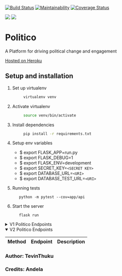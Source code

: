 [![Build Status](https://travis-ci.org/Tevinthuku/Politico.svg?branch=develop)](https://travis-ci.org/Tevinthuku/Politico)
[![Maintainability](https://api.codeclimate.com/v1/badges/65cb6a9e0fc4d16df8ce/maintainability)](https://codeclimate.com/github/Tevinthuku/Politico/maintainability)
[![Coverage Status](https://coveralls.io/repos/github/Tevinthuku/Politico/badge.svg?branch=develop)](https://coveralls.io/github/Tevinthuku/Politico?branch=develop)


![](https://img.shields.io/github/last-commit/Tevinthuku/Politico/develop.svg?style=for-the-badge)
![](https://img.shields.io/pypi/pyversions/flask.svg?style=for-the-badge)
# Politico

A Platform for driving political change and engagement

[Hosted on Heroku](https://tevpolitico.herokuapp.com/)

## Setup and installation

1. Set up virtualenv

   ```bash
        virtualenv venv
   ```

2. Activate virtualenv

   ```bash
        source venv/bin/activate
   ```

3. Install dependencies

   ```bash
        pip install -r requirements.txt
   ```

4. Setup env variables
    - $ export FLASK_APP=run.py
    - $ export FLASK_DEBUG=1
    - $ export FLASK_ENV=development
    - $ export SECRET_KEY=`<SECRET KEY>`
    - $ export DATABASE_URL=`<URI>`
    - $ export DATABASE_TEST_URL=`<URI>`


5. Running tests
      ```
         python -m pytest --cov=app/api
      ```
6. Start the server
      ```
         flask run
      ```

<details>
<summary>V1 Politico Endpoints</summary>


| Method   | Endpoint                             | Description                           |
| -------- | ------------------------------------ | ------------------------------------- |
| `GET`    | `/api/v1/offices`                    | View All offices created by the ADMIN |
| `POST`   | `/api/v1/offices`                    | Post a new office                     |
| `GET`    | `/api/v1/offices/<int:office_id>`    | Get a specific office                 |
| `GET`    | `/api/v1/parties`                    | View all parties created by ADMIN     |
| `POST`   | `/api/v1/parties`                    | Post a new party                      |
| `GET`    | `api/v1/parties/<int:party_id>`      | Get specific party Id                 |
| `PATCH`  | `api/v1/parties/<int:party_id>/name` | Update a party by name                |
| `DELETE` | `api/v1/parties/<int:party_id>`      | Delete a party by Id                  |
</details>

<details open>

<summary>V2 Politico Endpoints</summary>

| Method   | Endpoint                             | Description                           |
| -------- | ------------------------------------ | ------------------------------------- |
</details>


### Author: TevinThuku

### Credits: Andela
